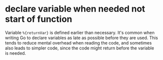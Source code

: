 # declare variable when needed not start of function

Variable `%{returnVar}` is defined earlier than necessary.
It's common when writing Go to declare variables as late as possible before they are used. 
This tends to reduce mental overhead when reading the code, and sometimes also leads to simpler code, 
since the code might return before the variable is needed.
